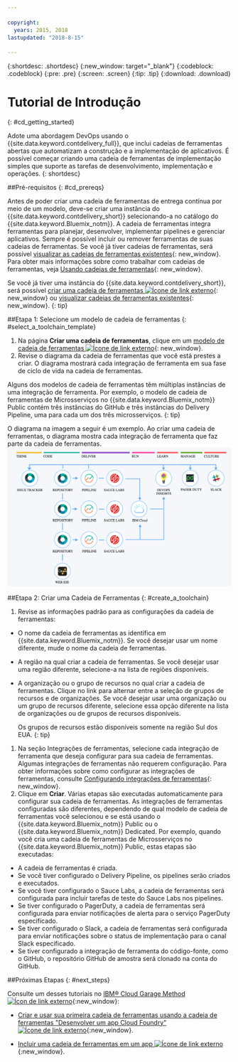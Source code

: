 ```yaml
---

copyright:
  years: 2015, 2018
lastupdated: "2018-8-15"

---
```


{:shortdesc: .shortdesc}
{:new_window: target="_blank"}
{:codeblock: .codeblock}
{:pre: .pre}
{:screen: .screen}
{:tip: .tip}
{:download: .download}


# Tutorial de Introdução
{: #cd_getting_started}

Adote uma abordagem DevOps usando o {{site.data.keyword.contdelivery_full}}, que inclui cadeias de ferramentas abertas que automatizam a construção e a implementação de aplicativos. É possível começar criando uma cadeia de ferramentas de implementação simples que suporte as tarefas de desenvolvimento, implementação e operações. 
{: shortdesc}

##Pré-requisitos
{: #cd_prereqs}

Antes de poder criar uma cadeia de ferramentas de entrega contínua por meio de um modelo, deve-se criar uma instância do {{site.data.keyword.contdelivery_short}} selecionando-a no catálogo do {{site.data.keyword.Bluemix_notm}}. A
cadeia de ferramentas integra ferramentas para planejar, desenvolver, implementar
pipelines e gerenciar aplicativos. Sempre é possível incluir ou remover ferramentas de
suas cadeias de ferramentas. Se você já tiver cadeias de ferramentas, será possível [visualizar as cadeias de ferramentas existentes](/docs/services/ContinuousDelivery/toolchains_working.html#viewing_a_toolchain){: new_window}. Para obter mais informações sobre como trabalhar com cadeias de ferramentas, veja [Usando cadeias de ferramentas](/docs/services/ContinuousDelivery/toolchains_using.html){: new_window}.

Se você já tiver uma instância do {{site.data.keyword.contdelivery_short}}, será possível [criar uma cadeia de ferramentas ![Ícone de link externo](../../icons/launch-glyph.svg "Ícone de link externo")](https://console.bluemix.net/devops/create){: new_window} ou [visualizar cadeias de ferramentas existentes](/docs/services/ContinuousDelivery/toolchains_working.html#viewing_a_toolchain){: new_window}.
{: tip}

##Etapa 1: Selecione um modelo de cadeia de ferramentas
{: #select_a_toolchain_template}

1. Na página **Criar uma cadeia de ferramentas**, clique em um [modelo de cadeia de ferramentas ![Ícone de link externo](../../icons/launch-glyph.svg "Ícone de link externo")](https://console.bluemix.net/devops/create){: new_window}.
1. Revise o diagrama da cadeia de ferramentas que você está prestes a criar. O diagrama
mostrará cada integração de ferramenta em sua fase de ciclo de vida na cadeia de ferramentas.

 Alguns dos modelos de cadeia de ferramentas têm múltiplas instâncias de uma integração de ferramenta. Por exemplo, o modelo de cadeia de ferramentas de Microsserviços no {{site.data.keyword.Bluemix_notm}} Public contém três instâncias do GitHub e três instâncias do Delivery Pipeline, uma para cada um dos três microsserviços.
 {: tip}

 O diagrama na imagem a seguir é um exemplo. Ao criar uma cadeia de ferramentas, o diagrama mostra cada integração de ferramenta que faz parte da cadeia de ferramentas.
 ![Toolchain_diagram](images/toolchain_diagram2.png)
 
##Etapa 2: Criar uma Cadeia de Ferramentas 
{: #create_a_toolchain}
 
1. Revise as informações padrão para as configurações da cadeia de ferramentas:

 * O nome da cadeia de ferramentas as identifica em
{{site.data.keyword.Bluemix_notm}}. Se você desejar usar um nome diferente, mude
o nome da cadeia de ferramentas.
 * A região na qual criar a cadeia de ferramentas. Se você desejar usar uma região diferente, selecione-a na lista de regiões disponíveis.
 * A organização ou o grupo de recursos no qual criar a cadeia de ferramentas. Clique no link para alternar entre a seleção de grupos de recursos e de organizações. Se você desejar usar uma organização ou um grupo de recursos diferente, selecione essa opção diferente na lista de organizações ou de grupos de recursos disponíveis.
 
   Os grupos de recursos estão disponíveis somente na região Sul dos EUA.
   {: tip}
 
1. Na seção Integrações de ferramentas, selecione cada integração de ferramenta que deseja configurar para sua cadeia de ferramentas. Algumas integrações de ferramentas não requerem configuração. Para obter informações sobre como configurar as integrações de ferramentas, consulte
[Configurando
integrações de ferramentas](/docs/services/ContinuousDelivery/toolchains_integrations.html){: new_window}.
1. Clique em **Criar**. Várias etapas são executadas automaticamente para configurar sua cadeia de ferramentas. As integrações de ferramentas configuradas são diferentes, dependendo de qual modelo de cadeia de ferramentas você selecionou e se está usando o {{site.data.keyword.Bluemix_notm}} Public ou o {{site.data.keyword.Bluemix_notm}} Dedicated. Por exemplo, quando você cria uma cadeia de ferramentas de Microsserviços no {{site.data.keyword.Bluemix_notm}} Public, estas etapas são executadas:

 * A cadeia de ferramentas é criada.
 * Se você tiver configurado o Delivery Pipeline, os pipelines serão criados e executados.
 * Se você tiver configurado o Sauce Labs, a cadeia de ferramentas será configurada para incluir tarefas de teste do Sauce Labs nos pipelines.
 * Se tiver configurado o PagerDuty, a cadeia de ferramentas será configurada para enviar notificações de alerta para o serviço PagerDuty especificado.
 * Se tiver configurado o Slack, a cadeia de ferramentas será configurada para enviar notificações sobre o status de implementação para o canal Slack especificado.
 * Se tiver configurado a integração de ferramenta do código-fonte, como o GitHub, o repositório GitHub de amostra será clonado na conta do GitHub.

##Próximas Etapas
{: #next_steps}

Consulte um desses tutoriais no [IBM&reg; Cloud Garage Method ![Ícon de link externo](../../icons/launch-glyph.svg "Ícone de link externo")](https://www.ibm.com/cloud/garage){:new_window}:

  * [Criar e usar sua primeira cadeia de ferramentas usando a cadeia de ferramentas "Desenvolver um app Cloud Foundry" ![Ícone de link externo](../../icons/launch-glyph.svg "Ícone de link externo")](https://www.ibm.com/cloud/garage/tutorials/introduce-develop-cloud-foundry-app-toolchain){:new_window}.

  * [Incluir uma cadeia de ferramentas em um app ![Ícone de link externo](../../icons/launch-glyph.svg "Ícone de link externo")](https://www.ibm.com/cloud/garage/tutorials/add-a-toolchain-to-an-app?task=2){:new_window}.
